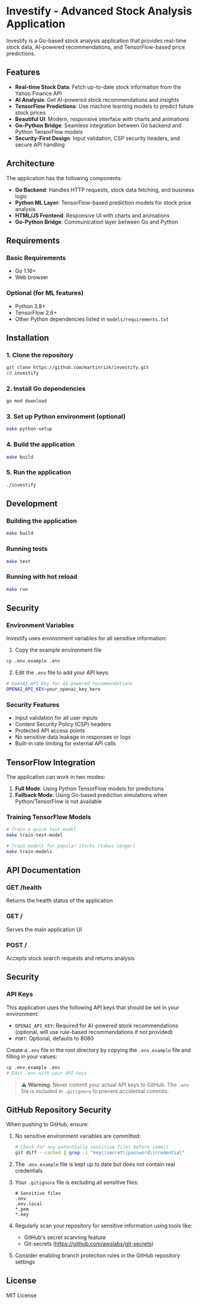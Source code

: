 # Investify - Advanced Stock Analysis Application

Investify is a Go-based stock analysis application that provides real-time stock data, AI-powered recommendations, and TensorFlow-based price predictions.

## Features

- **Real-time Stock Data**: Fetch up-to-date stock information from the Yahoo Finance API
- **AI Analysis**: Get AI-powered stock recommendations and insights
- **TensorFlow Predictions**: Use machine learning models to predict future stock prices
- **Beautiful UI**: Modern, responsive interface with charts and animations
- **Go-Python Bridge**: Seamless integration between Go backend and Python TensorFlow models
- **Security-First Design**: Input validation, CSP security headers, and secure API handling

## Architecture

The application has the following components:
- **Go Backend**: Handles HTTP requests, stock data fetching, and business logic
- **Python ML Layer**: TensorFlow-based prediction models for stock price analysis
- **HTML/JS Frontend**: Responsive UI with charts and animations
- **Go-Python Bridge**: Communication layer between Go and Python

## Requirements

### Basic Requirements
- Go 1.16+
- Web browser

### Optional (for ML features)
- Python 3.8+
- TensorFlow 2.6+
- Other Python dependencies listed in `models/requirements.txt`

## Installation

### 1. Clone the repository
```bash
git clone https://github.com/martinrizk/investify.git
cd investify
```

### 2. Install Go dependencies
```bash
go mod download
```

### 3. Set up Python environment (optional)
```bash
make python-setup
```

### 4. Build the application
```bash
make build
```

### 5. Run the application
```bash
./investify
```

## Development

### Building the application
```bash
make build
```

### Running tests
```bash
make test
```

### Running with hot reload
```bash
make run
```

## Security

### Environment Variables
Investify uses environment variables for all sensitive information:

1. Copy the example environment file
```bash
cp .env.example .env
```

2. Edit the `.env` file to add your API keys:
```bash
# OpenAI API Key for AI-powered recommendations
OPENAI_API_KEY=your_openai_key_here
```

### Security Features
- Input validation for all user inputs
- Content Security Policy (CSP) headers
- Protected API access points
- No sensitive data leakage in responses or logs
- Built-in rate limiting for external API calls

## TensorFlow Integration

The application can work in two modes:

1. **Full Mode**: Using Python TensorFlow models for predictions
2. **Fallback Mode**: Using Go-based prediction simulations when Python/TensorFlow is not available

### Training TensorFlow Models

```bash
# Train a quick test model
make train-test-model

# Train models for popular stocks (takes longer)
make train-models
```

## API Documentation

### GET /health
Returns the health status of the application

### GET /
Serves the main application UI

### POST /
Accepts stock search requests and returns analysis

## Security

### API Keys
This application uses the following API keys that should be set in your environment:

- `OPENAI_API_KEY`: Required for AI-powered stock recommendations (optional, will use rule-based recommendations if not provided)
- `PORT`: Optional, defaults to 8080

Create a `.env` file in the root directory by copying the `.env.example` file and filling in your values:

```bash
cp .env.example .env
# Edit .env with your API keys
```

> ⚠️ **Warning**: Never commit your actual API keys to GitHub. The `.env` file is included in `.gitignore` to prevent accidental commits.

## GitHub Repository Security

When pushing to GitHub, ensure:

1. No sensitive environment variables are committed:
   ```bash
   # Check for any potentially sensitive files before commit
   git diff --cached | grep -i "key\|secret\|password\|credential"
   ```

2. The `.env.example` file is kept up to date but does not contain real credentials

3. Your `.gitignore` file is excluding all sensitive files:
   ```
   # Sensitive files
   .env
   .env.local
   *.pem
   *.key
   ```

4. Regularly scan your repository for sensitive information using tools like:
   - GitHub's secret scanning feature
   - Git-secrets (https://github.com/awslabs/git-secrets)

5. Consider enabling branch protection rules in the GitHub repository settings

## License

MIT License